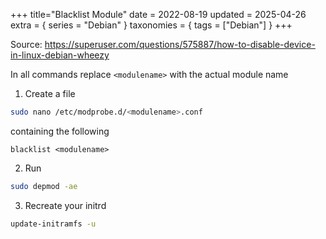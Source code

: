 +++
title="Blacklist Module"
date = 2022-08-19
updated = 2025-04-26
extra = { series = "Debian" }
taxonomies = { tags = ["Debian"] }
+++

Source: <https://superuser.com/questions/575887/how-to-disable-device-in-linux-debian-wheezy>

In all commands replace `<modulename>` with the actual module name

1. Create a file

```sh
sudo nano /etc/modprobe.d/<modulename>.conf
```

containing the following

```
blacklist <modulename>
```

2. Run

```sh
sudo depmod -ae
```

3. Recreate your initrd

```sh
update-initramfs -u
```
